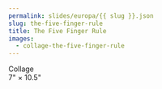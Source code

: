 ```yaml
---
permalink: slides/europa/{{ slug }}.json
slug: the-five-finger-rule
title: The Five Finger Rule
images:
  - collage-the-five-finger-rule
---
```

Collage  
7" × 10.5"